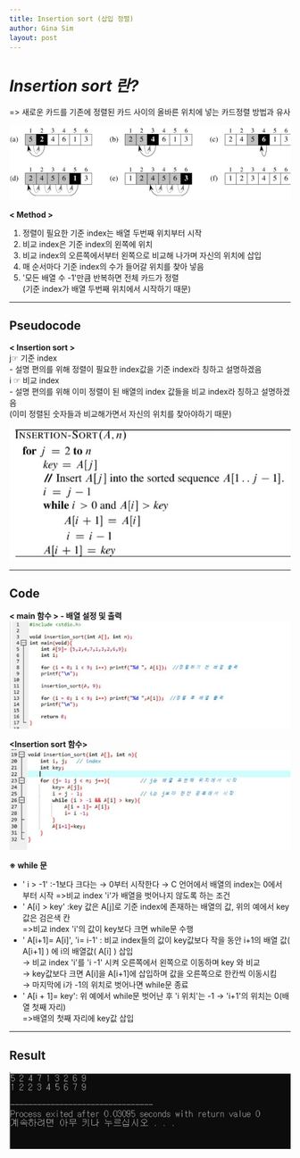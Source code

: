 ```yaml
---
title: Insertion sort (삽입 정렬)
author: Gina Sim
layout: post
---
```



*Insertion sort 란?*  
======

=> 새로운 카드를 기존에 정렬된 카드 사이의 올바른 위치에 넣는 카드정렬 방법과 유사  

![Insertion sort principle](https://github.com/Gina-IT/Gina-IT.github.io/blob/master/_img/insertion_sort.jpg "Insertion sort principle")  


**< Method >**  

1. 정렬이 필요한 기준 index는 배열 두번째 위치부터 시작  
2. 비교 index은 기준 index의 왼쪽에 위치  
3. 비교 index의 오른쪽에서부터 왼쪽으로 비교해 나가며 자신의 위치에 삽입  
4. 매 순서마다 기준 index의 수가 들어갈 위치를 찾아 넣음  
5. '모든 배열 수 -1'만큼 반복하면 전체 카드가 정렬  
   (기준 index가 배열 두번째 위치에서 시작하기 때문)  

--------------------


Pseudocode
------

**< Insertion sort >**  
j☞ 기준 index  
	- 설명 편의를 위해 정렬이 필요한 index값을 기준 index라 칭하고 설명하겠음  
i ☞ 비교 index  
	- 설명 편의를 위해 이미 정렬이 된 배열의 index 값들을 비교 index라 칭하고 설명하겠음  
	(이미 정렬된 숫자들과 비교해가면서 자신의 위치를 찾아야하기 때문)  

![Insertion sort pseudocode](https://github.com/Gina-IT/Gina-IT.github.io/blob/master/_img/insertion_sort_pseudocode1.jpg "Insertion sort pseudocode")  

--------------------

Code
------


**< main 함수 > - 배열 설정 및 출력**  
![Insertion sort_main code](https://github.com/Gina-IT/Gina-IT.github.io/blob/master/_img/insertion_sort_main.jpg "Insertion sort_main code")  

**<Insertion sort 함수>**  
![Insertion sort code](https://github.com/Gina-IT/Gina-IT.github.io/blob/master/_img/insertion_sort_code.jpg "Insertion sort code")  

**※ while 문**  

- ' i > -1' :-1보다 크다는 → 0부터 시작한다 → C 언어에서 배열의 index는 0에서 부터 시작
	=>비교 index 'i'가 배열을 벗어나지 않도록 하는 조건    
- ' A[i] > key' :key 값은 A[j]로 기준 index에 존재하는 배열의 값, 위의 예에서 key값은 검은색 칸  
	=>비교 index 'i'의 값이 key보다 크면 while문 수행  
- ' A[i+1]= A[i]', 'i= i-1'
	: 비교 index들의 값이 key값보다 작을 동안 i+1의 배열 값( A[i+1] ) 에 i의 배열값( A[i] ) 삽입    
	→ 비교 index 'i'를 'i -1' 시켜 오른쪽에서 왼쪽으로 이동하며 key 와 비교  
	→ key값보다 크면 A[i]을 A[i+1]에 삽입하며 값을 오른쪽으로 한칸씩 이동시킴  
	→ 마지막에 i가 -1의 위치로 벗어나면 while문 종료  
- ' A[i + 1]= key': 위 예에서 while문 벗어난 후 'i 위치'는 -1 → 'i+1'의 위치는 0(배열 첫째 자리)  
	=>배열의 첫째 자리에 key값 삽입  

--------------------

Result
------
 
![Insertion sort result](https://github.com/Gina-IT/Gina-IT.github.io/blob/master/_img/insertion_sort_result.jpg "Insertion sort result")
